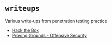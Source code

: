 # `writeups`

Various write-ups from penetration testing practice

- [Hack the Box](./writeups/hack_the_box/README.md)
- [Proving Grounds - Offensive Security](./writeups/proving_grounds/README.md)
